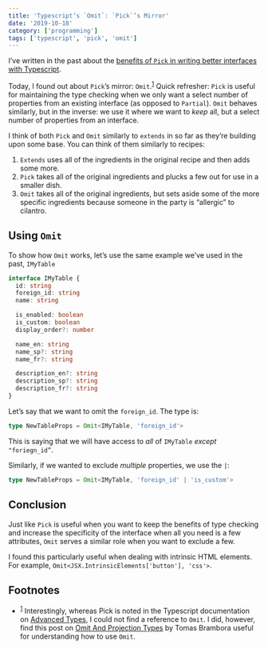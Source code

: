 ```yaml
---
title: 'Typescript’s `Omit`: `Pick`’s Mirror'
date: '2019-10-18'
category: ['programming']
tags: ['typescript', 'pick', 'omit']
---
```


I’ve written in the past about the [benefits of `Pick` in writing better interfaces with Typescript](https://www.stephencharlesweiss.com/2019-06-25/typescript-pick-interface-partials/).

Today, I found out about `Pick`’s mirror: `Omit`.<sup>[1](#footnotes)</sup><a id="fn1"></a>
Quick refresher: `Pick` is useful for maintaining the type checking when we only want a select number of properties from an existing interface (as opposed to `Partial`). `Omit` behaves similarly, but in the inverse: we use it where we want to _keep_ all, but a select number of properties from an interface.

I think of both `Pick` and `Omit` similarly to `extends` in so far as they’re building upon some base. You can think of them similarly to recipes:

1. `Extends` uses all of the ingredients in the original recipe and then adds some more.
2. `Pick` takes all of the original ingredients and plucks a few out for use in a smaller dish.
3. `Omit` takes all of the original ingredients, but sets aside some of the more specific ingredients because someone in the party is “allergic” to cilantro.

## Using `Omit`

To show how `Omit` works, let’s use the same example we’ve used in the past, `IMyTable`

```typescript
interface IMyTable {
  id: string
  foreign_id: string
  name: string

  is_enabled: boolean
  is_custom: boolean
  display_order?: number

  name_en: string
  name_sp?: string
  name_fr?: string

  description_en?: string
  description_sp?: string
  description_fr?: string
}
```

Let’s say that we want to omit the `foreign_id`. The type is:

```typescript
type NewTableProps = Omit<IMyTable, 'foreign_id'>
```

This is saying that we will have access to _all_ of `IMyTable` _except_ `"foriegn_id”`.

Similarly, if we wanted to exclude _multiple_ properties, we use the `|`:

```typescript
type NewTableProps = Omit<IMyTable, 'foreign_id' | 'is_custom'>
```

## Conclusion

Just like `Pick` is useful when you want to keep the benefits of type checking and increase the specificity of the interface when all you need is a few attributes, `Omit` serves a similar role when you want to exclude a few.

I found this particularly useful when dealing with intrinsic HTML elements. For example, `Omit<JSX.IntrinsicElements['button'], 'css'>`.

## Footnotes

- <sup>[1](#fn1)</sup> Interestingly, whereas Pick is noted in the Typescript documentation on [Advanced Types](https://www.typescriptlang.org/docs/handbook/advanced-types.html), I could not find a reference to `Omit`. I did, however, find this post on [Omit And Projection Types](http://ideasintosoftware.com/typescript-advanced-tricks/) by Tomas Brambora useful for understanding how to use `Omit`.
